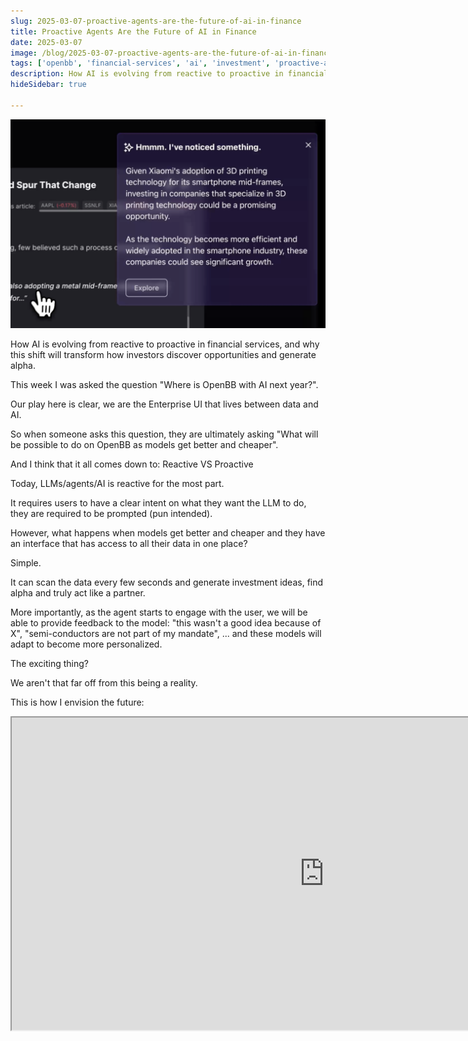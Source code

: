 ```yaml
---
slug: 2025-03-07-proactive-agents-are-the-future-of-ai-in-finance
title: Proactive Agents Are the Future of AI in Finance
date: 2025-03-07
image: /blog/2025-03-07-proactive-agents-are-the-future-of-ai-in-finance
tags: ['openbb', 'financial-services', 'ai', 'investment', 'proactive-agents', 'agents', 'future']
description: How AI is evolving from reactive to proactive in financial services, and why this shift will transform how investors discover opportunities and generate alpha.
hideSidebar: true

---
```


<p align="center">
    <img width="600" src="/blog/2025-03-07-proactive-agents-are-the-future-of-ai-in-finance.png" />
</p>

How AI is evolving from reactive to proactive in financial services, and why this shift will transform how investors discover opportunities and generate alpha.

<!-- truncate -->

<div style={{borderTop: '1px solid #0088CC', margin: '1.5em 0'}} />

This week I was asked the question "Where is OpenBB with AI next year?".

Our play here is clear, we are the Enterprise UI that lives between data and AI.

So when someone asks this question, they are ultimately asking "What will be possible to do on OpenBB as models get better and cheaper".

And I think that it all comes down to: Reactive VS Proactive

Today, LLMs/agents/AI is reactive for the most part.

It requires users to have a clear intent on what they want the LLM to do, they are required to be prompted (pun intended).

However, what happens when models get better and cheaper and they have an interface that has access to all their data in one place?

Simple.

It can scan the data every few seconds and generate investment ideas, find alpha and truly act like a partner.

More importantly, as the agent starts to engage with the user, we will be able to provide feedback to the model: "this wasn't a good idea because of X", "semi-conductors are not part of my mandate", ... and these models will adapt to become more personalized.

The exciting thing?

We aren't that far off from this being a reality.

This is how I envision the future:

<div className="flex place-items-center justify-center items-center rounded-sm mx-auto">
    <iframe
        src="https://www.youtube.com/embed/xTvaks7EDh0?si=szd8RNFyMD_SPAHm"
        width="1000"
        height="500"
    />
</div>
